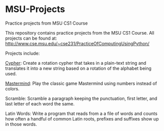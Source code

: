 MSU-Projects
============

Practice projects from MSU CS1 Course

This repository contains practice projects from the MSU CS1 Course. All projects can be found at: http://www.cse.msu.edu/~cse231/PracticeOfComputingUsingPython/

Projects include:

<a href="cypher_project04.pdf">Cypher</a>: Create a rotation cypher that takes in a plain-text string and translates it into a new string based on a rotation of the alphabet being used. 

<a href="mastermind_project04.pdf">Mastermind</a>: Play the classic game Mastermind using numbers instead of colors. 

Scramble: Scramble a paragraph keeping the punctuation, first letter, and last letter of each word the same.

Latin Words: Write a program that reads from a a file of words and counts how often a handful of common Latin roots, prefixes and suffixes show up in those words.
